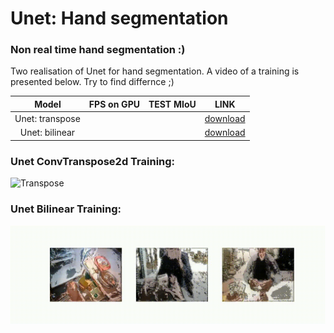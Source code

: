 # Unet: Hand segmentation
### Non real time hand segmentation :)

Two realisation of Unet for hand segmentation. A video of a training is presented below. Try to find differnce ;)

| Model | FPS on GPU | TEST MIoU | LINK |
| :----------------: | :------------: | :------------: | :------------: |
| Unet: transpose | | | [download](https://drive.google.com/file/d/1qaKTnbxXHDtTCdysxVLM1lreOnjUjmxL/view?usp=sharing) |
| Unet: bilinear | | | [download](https://drive.google.com/file/d/1--UpYsiaxTycwEOyKtQX-_rKEqKkOeaD/view?usp=sharing) |

### Unet ConvTranspose2d Training:

![Transpose](https://github.com/gleb-papchihin/Unet/blob/main/images/UnetTransposeTwo.gif)

### Unet Bilinear Training:

![Bilinear](https://github.com/gleb-papchihin/Unet/blob/main/images/UnetBilinearTwo.gif)

